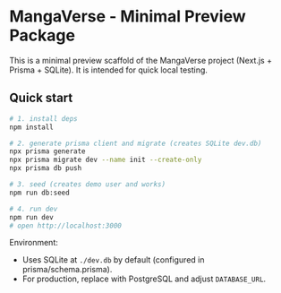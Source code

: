 # MangaVerse - Minimal Preview Package

This is a minimal preview scaffold of the MangaVerse project (Next.js + Prisma + SQLite).
It is intended for quick local testing.

## Quick start

```bash
# 1. install deps
npm install

# 2. generate prisma client and migrate (creates SQLite dev.db)
npx prisma generate
npx prisma migrate dev --name init --create-only
npx prisma db push

# 3. seed (creates demo user and works)
npm run db:seed

# 4. run dev
npm run dev
# open http://localhost:3000
```

Environment:
- Uses SQLite at `./dev.db` by default (configured in prisma/schema.prisma).
- For production, replace with PostgreSQL and adjust `DATABASE_URL`.

